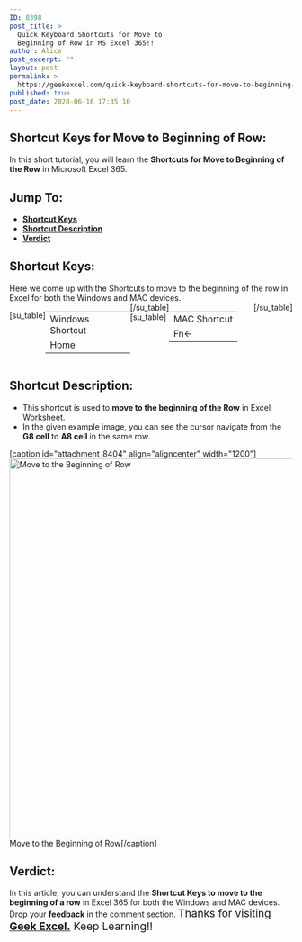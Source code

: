 ```yaml
---
ID: 8398
post_title: >
  Quick Keyboard Shortcuts for Move to
  Beginning of Row in MS Excel 365!!
author: Alice
post_excerpt: ""
layout: post
permalink: >
  https://geekexcel.com/quick-keyboard-shortcuts-for-move-to-beginning-of-row-in-ms-excel-365/
published: true
post_date: 2020-06-16 17:35:10
---
```

<h2>Shortcut Keys for Move to Beginning of Row:</h2>
In this short tutorial, you will learn the <strong>Shortcuts for Move to Beginning of the Row</strong> in Microsoft Excel 365.
<h2>Jump To:</h2>
<ul>
 	<li><strong><a href="#1">Shortcut Keys</a></strong></li>
 	<li><strong><a href="#2">Shortcut Description</a></strong></li>
 	<li><strong><a href="#3">Verdict</a></strong></li>
</ul>
<h2 id="1">Shortcut Keys:</h2>
Here we come up with the Shortcuts to move to the beginning of the row in Excel for both the Windows and MAC devices.
<div style="display: flex;">

[su_table]
<table>
<tbody>
<tr>
<td>Windows Shortcut</td>
</tr>
<tr>
<td style="display: flex;"><span class="key-flex"><span class="win-key" style="width: 120px;"><span class="custom-span-key">Home</span></span></span></td>
</tr>
</tbody>
</table>
[/su_table]
[su_table]
<table style="float: right;">
<tbody>
<tr>
<td>MAC Shortcut</td>
</tr>
<tr>
<td style="display: flex;"><span class="key-flex"><span class="mac-key"><span class="custom-span-key">Fn</span></span></span><span class="key-flex"><span class="mac-key"><span class="custom-span-key">←</span></span></span></td>
</tr>
</tbody>
</table>
[/su_table]

</div>
<h2 id="2">Shortcut Description:</h2>
<ul>
 	<li>This shortcut is used to <strong>move to the beginning of the Row</strong> in Excel Worksheet.</li>
 	<li>In the given example image, you can see the cursor navigate from the <strong>G8 cell</strong> to <strong>A8 cell</strong> in the same row.</li>
</ul>
[caption id="attachment_8404" align="aligncenter" width="1200"]<img class="size-full wp-image-8404" src="https://geekexcel.com/wp-content/uploads/2020/06/ezgif.com-optimize-9.gif" alt="Move to the Beginning of Row" width="1200" height="675" /> Move to the Beginning of Row[/caption]
<h2 id="3">Verdict:</h2>
In this article, you can understand the <strong>Shortcut Keys to move to the beginning of a row</strong> in Excel 365 for both the Windows and MAC devices. Drop your <strong>feedback</strong> in the comment section. <span style="font-size: 19px;">Thanks for visiting <strong><a href="https://geekexcel.com/">Geek Excel.</a></strong> Keep Learning!!</span>